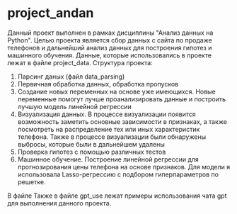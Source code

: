 # project_andan
Данный проект выполнен в рамках дисциплины "Анализ данных на Python". Целью проекта является сбор данных с сайта по продаже телефонов и дальнейший анализ данных для построения гипотез и машинного обучения. Данные, которые использовались в проекте лежат в файле project_data. 
Структура проекта:
1) Парсинг даных (файл data_parsing)
2) Первичная обработка данных, обработка пропусков
3) Создание новых переменных на основе уже имеющихся. Новые переменные помогут лучше проанализировать данные и построить лучшую модель линейной регрессии 
4) Визуализация данных. В процессе визуализации появится возможность заметить основные зависимости в признаках, а также посмотреть на распределение тех или иных характеристик телефона. Также в процессе визуализации были обнаружены выбросы, которые были в дальнейшем удалены
5) Проверка гипотез с помощью различных тестов 
6) Машинное обучение. Построение линейной регрессии для прогнозирования цены телефона на основе признаков. Для модели я использовала Lasso-регрессию с подбором гиперпараметров по решетке.

В файле 
Также в файле gpt_use лежат примеры использования чата gpt для выполнения данного проекта. 
